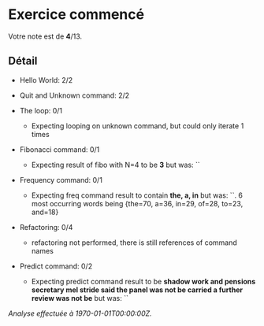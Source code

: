# Exercice commencé
Votre note est de **4**/13.

## Détail
* Hello World: 2/2
* Quit and Unknown command: 2/2
* The loop: 0/1
    * Expecting looping on unknown command, but could only iterate 1 times

* Fibonacci command: 0/1
    * Expecting result of fibo with N=4 to be **3** but was: ``

* Frequency command: 0/1
    * Expecting freq command result to contain **the, a, in** but was: ``. 6 most occurring words being {the=70, a=36, in=29, of=28, to=23, and=18}

* Refactoring: 0/4
    * refactoring not performed, there is still references of command names

* Predict command: 0/2
    * Expecting predict command result to be **shadow work and pensions secretary mel stride said the panel was not be carried a further review was not be** but was: ``



*Analyse effectuée à 1970-01-01T00:00:00Z.*
